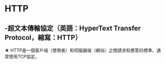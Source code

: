 # HTTP
## -超文本傳輸協定（英語：HyperText Transfer Protocol，縮寫：HTTP）
★ HTTP是一個客戶端（使用者）和伺服器端（網站）之間請求和應答的標準，通常使用TCP協定。
